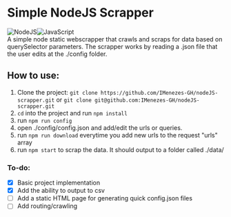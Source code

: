 # Simple NodeJS Scrapper
![NodeJS](https://img.shields.io/badge/node.js-6DA55F?style=for-the-badge&logo=node.js&logoColor=white)![JavaScript](https://img.shields.io/badge/javascript-%23323330.svg?style=for-the-badge&logo=javascript&logoColor=%23F7DF1E)    
A simple node static webscrapper that crawls and scraps for data based on querySelector parameters. 
The scrapper works by reading a .json file that the user edits at the ./config folder.

## How to use:

 1. Clone the project: `git clone https://github.com/IMenezes-GH/nodeJS-scrapper.git` or `git clone git@github.com:IMenezes-GH/nodeJS-scrapper.git`
 2. `cd` into the project and run `npm install`
 3. run `npm run config`
 4. open ./config/config.json and add/edit the urls or queries.
 5. run `npm run download` everytime you add new urls to the request "urls" array
 6. run `npm start` to scrap the data. It should output to a folder called ./data/

 ### To-do:

 - [x] Basic project implementation
 - [x] Add the ability to output to csv
 - [ ] Add a static HTML page for generating quick config.json files
 - [ ] Add routing/crawling
